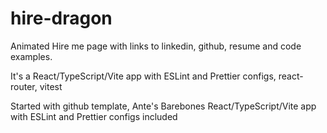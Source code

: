 # hire-dragon

Animated Hire me page with links to linkedin, github, resume and code examples.

It's a React/TypeScript/Vite app with ESLint and Prettier configs, react-router, vitest

Started with github template, Ante's Barebones React/TypeScript/Vite app with ESLint and Prettier configs included
